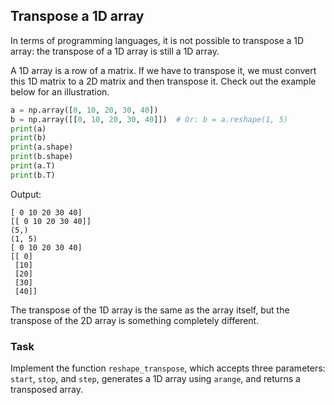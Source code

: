 ## Transpose a 1D array

In terms of programming 
languages, it is not possible to transpose a 1D array: the transpose of a 1D array is still a 1D array.

A 1D array is a row of a matrix. If we have to transpose it, we must convert 
this 1D matrix to a 2D matrix and then transpose it. Check out the example below for 
an illustration.

```python
a = np.array([0, 10, 20, 30, 40])
b = np.array([[0, 10, 20, 30, 40]])  # Or: b = a.reshape(1, 5)
print(a)
print(b)
print(a.shape)
print(b.shape)
print(a.T)
print(b.T)
```
Output:
```text
[ 0 10 20 30 40]
[[ 0 10 20 30 40]]
(5,)
(1, 5)
[ 0 10 20 30 40]
[[ 0]
 [10]
 [20]
 [30]
 [40]]
```
The transpose of the 1D array is the same as the array itself, 
but the transpose of the 2D array is something completely different.

### Task
Implement the function `reshape_transpose`, which accepts three parameters:
`start`, `stop`, and `step`, generates a 1D array using `arange`, and returns a transposed array.
